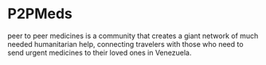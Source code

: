 # P2PMeds

peer to peer medicines is a community that creates a giant network of much needed humanitarian help, connecting travelers with those who need to send urgent medicines to their loved ones in Venezuela.
